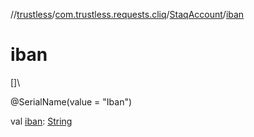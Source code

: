 //[trustless](../../../index.md)/[com.trustless.requests.cliq](../index.md)/[StaqAccount](index.md)/[iban](iban.md)

# iban

[]\

@SerialName(value = &quot;Iban&quot;)

val [iban](iban.md): [String](https://kotlinlang.org/api/latest/jvm/stdlib/kotlin/-string/index.html)
